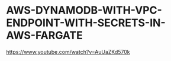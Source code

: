 # AWS-DYNAMODB-WITH-VPC-ENDPOINT-WITH-SECRETS-IN-AWS-FARGATE

https://www.youtube.com/watch?v=AuUaZKd570k
